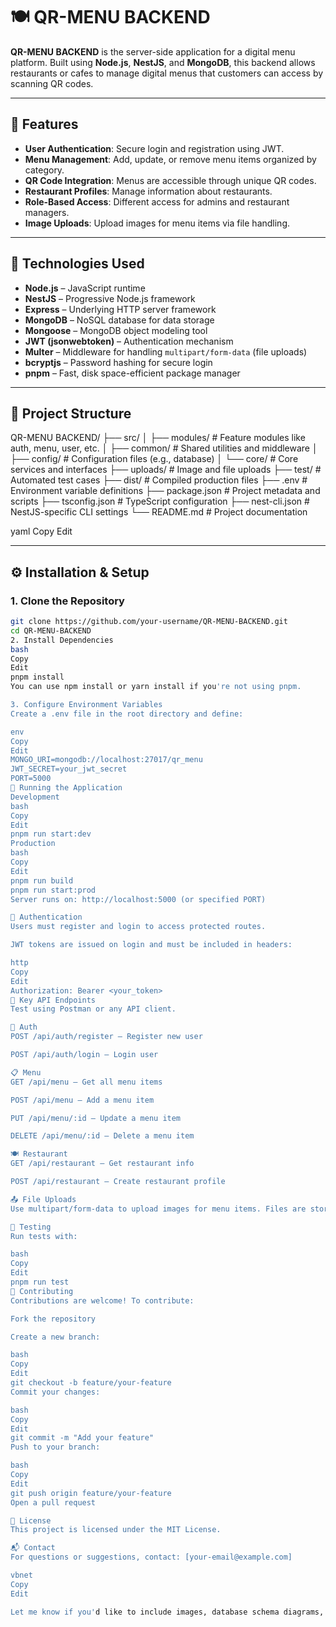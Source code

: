 # 🍽️ QR-MENU BACKEND

**QR-MENU BACKEND** is the server-side application for a digital menu platform. Built using **Node.js**, **NestJS**, and **MongoDB**, this backend allows restaurants or cafes to manage digital menus that customers can access by scanning QR codes.

---

## 🚀 Features

- **User Authentication**: Secure login and registration using JWT.
- **Menu Management**: Add, update, or remove menu items organized by category.
- **QR Code Integration**: Menus are accessible through unique QR codes.
- **Restaurant Profiles**: Manage information about restaurants.
- **Role-Based Access**: Different access for admins and restaurant managers.
- **Image Uploads**: Upload images for menu items via file handling.

---

## 🧰 Technologies Used

- **Node.js** – JavaScript runtime
- **NestJS** – Progressive Node.js framework
- **Express** – Underlying HTTP server framework
- **MongoDB** – NoSQL database for data storage
- **Mongoose** – MongoDB object modeling tool
- **JWT (jsonwebtoken)** – Authentication mechanism
- **Multer** – Middleware for handling `multipart/form-data` (file uploads)
- **bcryptjs** – Password hashing for secure login
- **pnpm** – Fast, disk space-efficient package manager

---

## 📁 Project Structure

QR-MENU BACKEND/
├── src/
│ ├── modules/ # Feature modules like auth, menu, user, etc.
│ ├── common/ # Shared utilities and middleware
│ ├── config/ # Configuration files (e.g., database)
│ └── core/ # Core services and interfaces
├── uploads/ # Image and file uploads
├── test/ # Automated test cases
├── dist/ # Compiled production files
├── .env # Environment variable definitions
├── package.json # Project metadata and scripts
├── tsconfig.json # TypeScript configuration
├── nest-cli.json # NestJS-specific CLI settings
└── README.md # Project documentation

yaml
Copy
Edit

---

## ⚙️ Installation & Setup

### 1. Clone the Repository

```bash
git clone https://github.com/your-username/QR-MENU-BACKEND.git
cd QR-MENU-BACKEND
2. Install Dependencies
bash
Copy
Edit
pnpm install
You can use npm install or yarn install if you're not using pnpm.

3. Configure Environment Variables
Create a .env file in the root directory and define:

env
Copy
Edit
MONGO_URI=mongodb://localhost:27017/qr_menu
JWT_SECRET=your_jwt_secret
PORT=5000
🏃 Running the Application
Development
bash
Copy
Edit
pnpm run start:dev
Production
bash
Copy
Edit
pnpm run build
pnpm run start:prod
Server runs on: http://localhost:5000 (or specified PORT)

🔑 Authentication
Users must register and login to access protected routes.

JWT tokens are issued on login and must be included in headers:

http
Copy
Edit
Authorization: Bearer <your_token>
🔗 Key API Endpoints
Test using Postman or any API client.

👤 Auth
POST /api/auth/register – Register new user

POST /api/auth/login – Login user

📋 Menu
GET /api/menu – Get all menu items

POST /api/menu – Add a menu item

PUT /api/menu/:id – Update a menu item

DELETE /api/menu/:id – Delete a menu item

🍽️ Restaurant
GET /api/restaurant – Get restaurant info

POST /api/restaurant – Create restaurant profile

📤 File Uploads
Use multipart/form-data to upload images for menu items. Files are stored in the uploads/ directory.

🧪 Testing
Run tests with:

bash
Copy
Edit
pnpm run test
🤝 Contributing
Contributions are welcome! To contribute:

Fork the repository

Create a new branch:

bash
Copy
Edit
git checkout -b feature/your-feature
Commit your changes:

bash
Copy
Edit
git commit -m "Add your feature"
Push to your branch:

bash
Copy
Edit
git push origin feature/your-feature
Open a pull request

📄 License
This project is licensed under the MIT License.

📬 Contact
For questions or suggestions, contact: [your-email@example.com]

vbnet
Copy
Edit

Let me know if you'd like to include images, database schema diagrams, or anything else in the README!